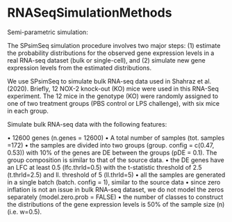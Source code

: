 # RNASeqSimulationMethods

Semi-parametric simulation:

The SPsimSeq simulation procedure involves two major steps: (1) estimate the probability distributions for the observed gene expression levels in a real RNA-seq dataset (bulk or single-cell), and (2) simulate new gene expression levels from the estimated distributions.

We use SPsimSeq to simulate bulk RNA-seq data used in Shahraz et al. (2020). Briefly, 12 NOX-2 knock-out (KO) mice were used in this RNA-Seq experiment. The 12 mice in the genotype (KO) were randomly assigned to one of two treatment groups (PBS control or LPS challenge), with six mice in each group. 

Simulate bulk RNA-seq data with the following features:

•	12600 genes (n.genes = 12600)
•	A total number of    samples (tot. samples =172)
•	the samples are divided into two groups (group. config = c(0.47, 0.53)) with 10% of the genes are DE between the groups (pDE = 0.1). The group composition is similar to that of the source data.
•	the DE genes have an LFC at least 0.5 (lfc.thrld=0.5) with the t-statistic threshold of 2.5 (t.thrld=2.5) and ll. threshold of 5 (ll.thrld=5)
•	all the samples are generated in a single batch (batch. config = 1), similar to the source data
•	since zero inflation is not an issue in bulk RNA-seq dataset, we do not model the zeros separately (model.zero.prob = FALSE)
•	the number of classes to construct the distributions of the gene expression levels is 50% of the sample size (n) (i.e. w=0.5).



